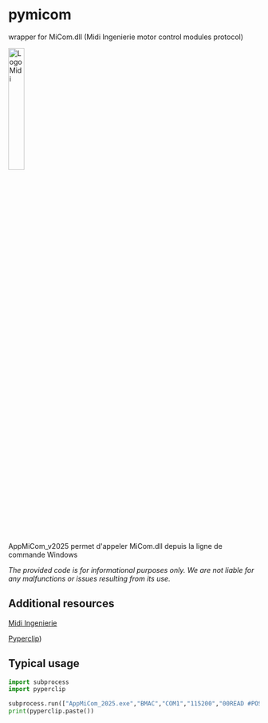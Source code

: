 # pymicom
wrapper for MiCom.dll (Midi Ingenierie motor control modules protocol)

<img src="https://www.midi-ingenierie.com/wp-content/uploads/2021/02/cropped-logo_midi_ingenierie2021.png" alt="Logo Midi" style="width:25%;">

AppMiCom_v2025 permet d'appeler MiCom.dll depuis la ligne de commande Windows

*The provided code is for informational purposes only. We are not liable for any malfunctions or issues resulting from its use.*

## Additional resources

[Midi Ingenierie](https://www.midi-ingenierie.com)

[Pyperclip](https://pypi.org/project/pyperclip/))

## Typical usage

```python
import subprocess
import pyperclip

subprocess.run(["AppMiCom_2025.exe","BMAC","COM1","115200","00READ #POSITION"],shell=True)
print(pyperclip.paste())
